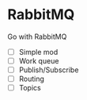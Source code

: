 # RabbitMQ

Go with RabbitMQ

- [ ] Simple mod
- [ ] Work queue
- [ ] Publish/Subscribe
- [ ] Routing   
- [ ] Topics
